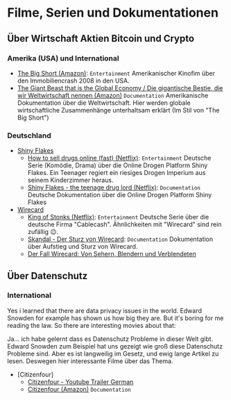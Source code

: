 # Filme, Serien und Dokumentationen

## Über Wirtschaft Aktien Bitcoin und Crypto

### Amerika (USA) und International

- [The Big Short (Amazon)](https://www.amazon.de/gp/video/detail/0JP03100T9RBQ3JMYTC0B38RTI): `Entertainment` Amerikanischer Kinofim über den Immobiliencrash 2008 in den USA.
- [The Giant Beast that is the Global Economy / Die gigantische Bestie, die wir Weltwirtschaft nennen (Amazon)](https://www.amazon.de/gp/video/detail/amzn1.dv.gti.a4b4812f-6052-9eee-f5a5-605be440fad7) `Documentation` Amerikanische Dokumentation über die Weltwirtschaft. Hier werden globale wirtschaftliche Zusammenhänge unterhaltsam erklärt (Im Stil von "The Big Short")

### Deutschland

- [Shiny Flakes](https://de.wikipedia.org/wiki/Shiny_Flakes)
  - [How to sell drugs online (fast) (Netflix)](https://www.netflix.com/watch/80226513?trackId=255824129): `Entertainment` Deutsche Serie (Komödie, Drama) über die Online Drogen Platform Shiny Flakes. Ein Teenager regiert ein riesiges Drogen Imperium aus seinem Kinderzimmer heraus.
  - [Shiny Flakes - the teenage drug lord (Netflix)](https://www.netflix.com/title/81207826): `Documentation` Deutsche Dokumentation über die Online Drogen Platform Shiny Flakes
- [Wirecard](https://de.wikipedia.org/wiki/Wirecard)
  - [King of Stonks (Netflix)](https://www.netflix.com/title/81389612): `Entertainment` Deutsche Serie über die deutsche Firma "Cablecash". Ähnlichkeiten mit "Wirecard" sind rein zufällig 😉.
  - [Skandal - Der Sturz von Wirecard](https://www.netflix.com/de/title/81404807): `Documentation` Dokumentation über Aufstieg und Sturz von Wirecard.
  - [Der Fall Wirecard: Von Sehern, Blendern und Verblendeten](https://www.br.de/mediathek/video/dokthema-politische-doku-der-fall-wirecard-von-sehern-blendern-und-verblendeten-av:5f96bc80a65943001b3029e2)

## Über Datenschutz

### International

Yes i learned that there are data privacy issues in the world. Edward Snowden for example has shown us how big they are. But it's boring for me reading the law. So there are interesting movies about that:

Ja... ich habe gelernt dass es Datenschutz Probleme in dieser Welt gibt. Edward Snowden zum Beispiel hat uns gezeigt wie groß diese Datenschutz Probleme sind. Aber es ist langweilig im Gesetz, und ewig lange Artikel zu lesen. Deswegen hier interessante Filme über das Thema.

- [Citizenfour]
  - [Citizenfour - Youtube Trailer German](https://www.youtube.com/watch?v=_0pAuXkFMfw)
  - [Citizenfour (Amazon)](https://www.amazon.de/CitizenFour-Laura-Poitras/dp/B0B65T8PXM) `Documentation`